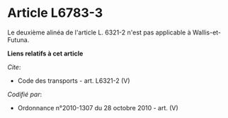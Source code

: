 # Article L6783-3

Le deuxième alinéa de l'article L. 6321-2 n'est pas applicable à Wallis-et-Futuna.

**Liens relatifs à cet article**

_Cite_:

  - Code des transports - art. L6321-2 (V)

_Codifié par_:

  - Ordonnance n°2010-1307 du 28 octobre 2010 - art. (V)
